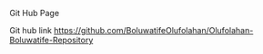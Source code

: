 Git Hub Page

Git hub link
https://github.com/BoluwatifeOlufolahan/Olufolahan-Boluwatife-Repository
